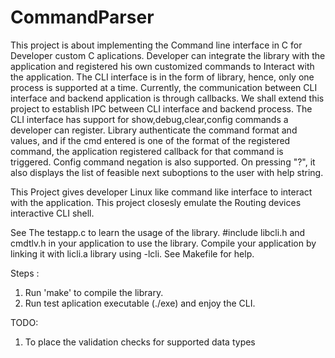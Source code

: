 # CommandParser
This project is about implementing the Command line interface in C for Developer custom C aplications. Developer can integrate the library with the application and registered his own customized commands to Interact with the application. 
The CLI interface is in the form of library, hence, only one process is supported at a time. Currently, the communication between CLI interface and backend application is through callbacks. We shall extend this project to establish IPC between CLI interface and backend process. The CLI interface has support for show,debug,clear,config commands a developer can register. Library authenticate the command format and values,  and if the cmd entered is one of the format of the registered command, the application registered callback for that command is triggered. Config command negation is also supported. On pressing "?", it also displays the list of feasible next suboptions to the user with help string. 

This Project gives developer Linux like command like interface to interact with the application. This project closesly emulate the Routing devices interactive CLI shell.

See The testapp.c to learn the usage of the library.
#include libcli.h and cmdtlv.h in your application to use the library.
Compile your application by linking it with licli.a library using -lcli. See Makefile for help.

Steps :

1. Run 'make' to compile the library.
2. Run test aplication executable (./exe) and enjoy the CLI.

TODO:
1. To place the validation checks for supported data types

